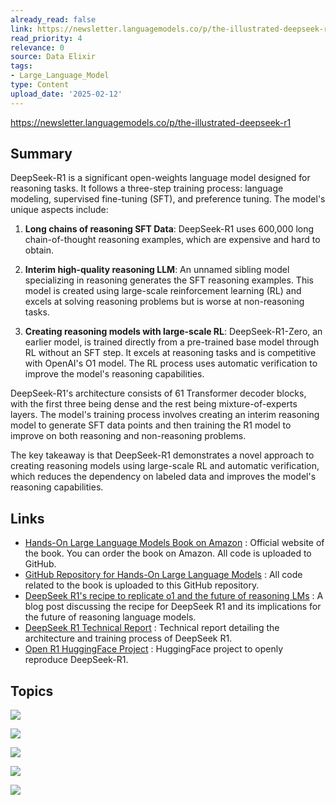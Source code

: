 ```yaml
---
already_read: false
link: https://newsletter.languagemodels.co/p/the-illustrated-deepseek-r1
read_priority: 4
relevance: 0
source: Data Elixir
tags:
- Large_Language_Model
type: Content
upload_date: '2025-02-12'
---
```


https://newsletter.languagemodels.co/p/the-illustrated-deepseek-r1
## Summary

DeepSeek-R1 is a significant open-weights language model designed for reasoning tasks. It follows a three-step training process: language modeling, supervised fine-tuning (SFT), and preference tuning. The model's unique aspects include:

1. **Long chains of reasoning SFT Data**: DeepSeek-R1 uses 600,000 long chain-of-thought reasoning examples, which are expensive and hard to obtain.

2. **Interim high-quality reasoning LLM**: An unnamed sibling model specializing in reasoning generates the SFT reasoning examples. This model is created using large-scale reinforcement learning (RL) and excels at solving reasoning problems but is worse at non-reasoning tasks.

3. **Creating reasoning models with large-scale RL**: DeepSeek-R1-Zero, an earlier model, is trained directly from a pre-trained base model through RL without an SFT step. It excels at reasoning tasks and is competitive with OpenAI's O1 model. The RL process uses automatic verification to improve the model's reasoning capabilities.

DeepSeek-R1's architecture consists of 61 Transformer decoder blocks, with the first three being dense and the rest being mixture-of-experts layers. The model's training process involves creating an interim reasoning model to generate SFT data points and then training the R1 model to improve on both reasoning and non-reasoning problems.

The key takeaway is that DeepSeek-R1 demonstrates a novel approach to creating reasoning models using large-scale RL and automatic verification, which reduces the dependency on labeled data and improves the model's reasoning capabilities.
## Links

- [Hands-On Large Language Models Book on Amazon](https://www.amazon.com/Hands-Large-Language-Models-Understanding/dp/1098150961) : Official website of the book. You can order the book on Amazon. All code is uploaded to GitHub.
- [GitHub Repository for Hands-On Large Language Models](https://github.com/handsOnLLM/Hands-On-Large-Language-Models) : All code related to the book is uploaded to this GitHub repository.
- [DeepSeek R1's recipe to replicate o1 and the future of reasoning LMs](https://www.interconnects.ai/p/deepseek-r1-recipe-for-o1) : A blog post discussing the recipe for DeepSeek R1 and its implications for the future of reasoning language models.
- [DeepSeek R1 Technical Report](https://arxiv.org/pdf/2401.06066) : Technical report detailing the architecture and training process of DeepSeek R1.
- [Open R1 HuggingFace Project](https://github.com/huggingface/open-r1) : HuggingFace project to openly reproduce DeepSeek-R1.

## Topics

![](topics/Model/DeepSeek%20R1)

![](topics/Model/DeepSeek%20R1%20Zero)

![](topics/Concept/Reinforcement%20Learning%20from%20Human%20Feedback%20RLHF)

![](topics/Concept/Supervised%20Fine%20Tuning%20SFT)

![](topics/Concept/Mixture%20of%20Experts%20MoE)